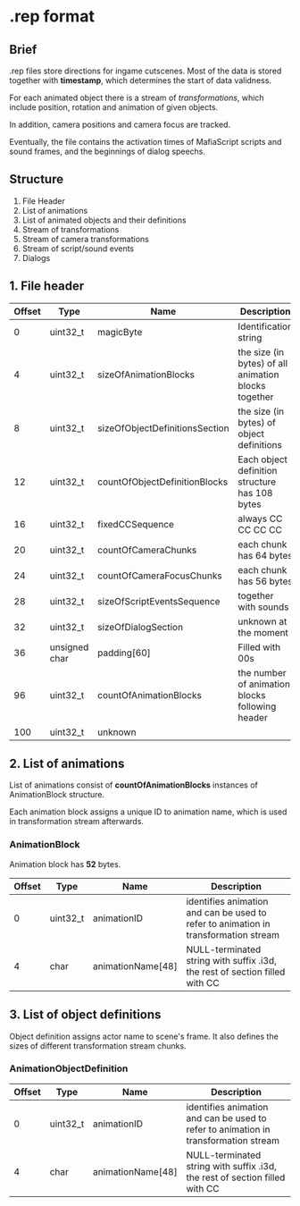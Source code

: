 # .rep format

## Brief
.rep files store directions for ingame cutscenes. Most of the data is stored together with **timestamp**, which determines the start of data validness. 

For each animated object there is a stream of *transformations*, which include position, rotation and animation of given objects. 

In addition, camera positions and camera focus are tracked.

Eventually, the file contains the activation times of MafiaScript scripts and sound frames, and the beginnings of dialog speechs.

## Structure

1. File Header
2. List of animations
3. List of animated objects and their definitions
4. Stream of transformations
5. Stream of camera transformations
6. Stream of script/sound events
7. Dialogs

## 1. File header

| Offset  | Type | Name | Description
| ------------- | ------------- |  ------------- | ------------- |
| 0  | uint32_t | magicByte     | Identification string
| 4  | uint32_t  | sizeOfAnimationBlocks |  the size (in bytes) of all animation blocks together
| 8 | uint32_t |  sizeOfObjectDefinitionsSection  | the size (in bytes) of object definitions
| 12 | uint32_t | countOfObjectDefinitionBlocks |  Each object definition structure has 108 bytes
| 16 | uint32_t | fixedCCSequence | always CC CC CC CC
| 20 | uint32_t | countOfCameraChunks | each chunk has 64 bytes
| 24 | uint32_t | countOfCameraFocusChunks | each chunk has 56 bytes
| 28 | uint32_t | sizeOfScriptEventsSequence | together with sounds
| 32 | uint32_t | sizeOfDialogSection | unknown at the moment
| 36 | unsigned char | padding[60] | Filled with 00s
| 96 | uint32_t | countOfAnimationBlocks | the number of animation blocks following header
| 100 | uint32_t |  unknown |


## 2. List of animations
List of animations consist of **countOfAnimationBlocks** instances of AnimationBlock structure.

Each animation block assigns a unique ID to animation name, which is used in transformation stream afterwards.  
### AnimationBlock

Animation block has **52** bytes.

| Offset  | Type | Name | Description
| ------------- | ------------- |  ------------- | ------------- |
| 0  | uint32_t | animationID     | identifies animation and can be used to refer to animation in transformation stream
| 4  | char  | animationName[48] |  NULL-terminated string with suffix .i3d, the rest of section filled with CC 

## 3. List of object definitions

Object definition assigns actor name to scene's frame. It also defines the sizes of different transformation stream chunks. 

### AnimationObjectDefinition
| Offset  | Type | Name | Description
| ------------- | ------------- |  ------------- | ------------- |
| 0  | uint32_t | animationID     | identifies animation and can be used to refer to animation in transformation stream
| 4  | char  | animationName[48] |  NULL-terminated string with suffix .i3d, the rest of section filled with CC 